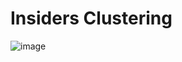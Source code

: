 # Insiders Clustering
![image](https://user-images.githubusercontent.com/110054775/198704149-2ac2bdde-da42-40ef-a440-8bd1974cba4b.png)
